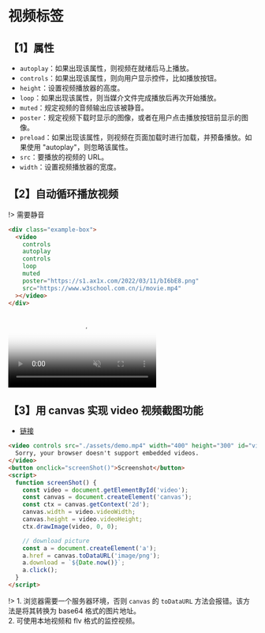 # 视频标签

## 【1】属性

- `autoplay`：如果出现该属性，则视频在就绪后马上播放。
- `controls`：如果出现该属性，则向用户显示控件，比如播放按钮。
- `height`：设置视频播放器的高度。
- `loop`：如果出现该属性，则当媒介文件完成播放后再次开始播放。
- `muted`：规定视频的音频输出应该被静音。
- `poster`：规定视频下载时显示的图像，或者在用户点击播放按钮前显示的图像。
- `preload`：如果出现该属性，则视频在页面加载时进行加载，并预备播放。如果使用 "autoplay"，则忽略该属性。
- `src`：要播放的视频的 URL。
- `width`：设置视频播放器的宽度。

## 【2】自动循环播放视频

!> 需要静音

```html
<div class="example-box">
  <video
    controls
    autoplay
    controls
    loop
    muted
    poster="https://s1.ax1x.com/2022/03/11/bI6bE8.png"
    src="https://www.w3school.com.cn/i/movie.mp4"
  ></video>
</div>
```

<div class="example-box">
  <video controls autoplay controls loop muted  poster="https://s1.ax1x.com/2022/03/11/bI6bE8.png" src="https://www.w3school.com.cn/i/movie.mp4">
  </video>
</div>

## 【3】用 canvas 实现 video 视频截图功能

- [链接](https://blog.csdn.net/weixin_43392489/article/details/114642055)

```html
<video controls src="./assets/demo.mp4" width="400" height="300" id="video">
  Sorry, your browser doesn't support embedded videos.
</video>
<button onclick="screenShot()">Screenshot</button>
<script>
  function screenShot() {
    const video = document.getElementById('video');
    const canvas = document.createElement('canvas');
    const ctx = canvas.getContext('2d');
    canvas.width = video.videoWidth;
    canvas.height = video.videoHeight;
    ctx.drawImage(video, 0, 0);

    // download picture
    const a = document.createElement('a');
    a.href = canvas.toDataURL('image/png');
    a.download = `${Date.now()}`;
    a.click();
  }
</script>
```

!> 1. 浏览器需要一个服务器环境，否则 `canvas` 的 `toDataURL` 方法会报错。该方法是将其转换为 base64 格式的图片地址。<br /> 2. 可使用本地视频和 flv 格式的监控视频。
